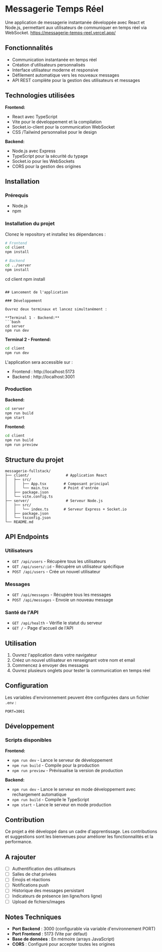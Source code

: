 # Messagerie Temps Réel

Une application de messagerie instantanée développée avec React et Node.js, permettant aux utilisateurs de communiquer en temps réel via WebSocket.
https://messagerie-temps-reel.vercel.app/

## Fonctionnalités

- Communication instantanée en temps réel
- Création d'utilisateurs personnalisés
- Interface utilisateur moderne et responsive
- Défilement automatique vers les nouveaux messages
- API REST complète pour la gestion des utilisateurs et messages

## Technologies utilisées

**Frontend:**
- React  avec TypeScript
- Vite pour le développement et la compilation
- Socket.io-client pour la communication WebSocket
- CSS /Tailwind personnalisé pour le design

**Backend:**
- Node.js avec Express
- TypeScript pour la sécurité du typage
- Socket.io pour les WebSockets
- CORS pour la gestion des origines

## Installation

### Prérequis
- Node.js 
- npm

### Installation du projet

Clonez le repository et installez les dépendances :

```bash
# Frontend
cd client
npm install

# Backend
cd ../server
npm install
```
cd client
npm install
```

## Lancement de l'application

### Développement

Ouvrez deux terminaux et lancez simultanément :

**Terminal 1 - Backend:**
```bash
cd server
npm run dev
```

**Terminal 2 - Frontend:**
```bash
cd client
npm run dev
```

L'application sera accessible sur :
- Frontend : http://localhost:5173
- Backend : http://localhost:3001

### Production

**Backend:**
```bash
cd server
npm run build
npm start
```

**Frontend:**
```bash
cd client
npm run build
npm run preview
```

## Structure du projet

```
messagerie-fullstack/
├── client/                 # Application React
│   ├── src/
│   │   ├── App.tsx        # Composant principal
│   │   └── main.tsx       # Point d'entrée
│   ├── package.json
│   └── vite.config.ts
├── server/                 # Serveur Node.js
│   ├── src/
│   │   └── index.ts       # Serveur Express + Socket.io
│   ├── package.json
│   └── tsconfig.json
└── README.md
```

## API Endpoints

### Utilisateurs
- `GET /api/users` - Récupère tous les utilisateurs
- `GET /api/users/:id` - Récupère un utilisateur spécifique
- `POST /api/users` - Crée un nouvel utilisateur

### Messages
- `GET /api/messages` - Récupère tous les messages
- `POST /api/messages` - Envoie un nouveau message

### Santé de l'API
- `GET /api/health` - Vérifie le statut du serveur
- `GET /` - Page d'accueil de l'API

## Utilisation

1. Ouvrez l'application dans votre navigateur
2. Créez un nouvel utilisateur en renseignant votre nom et email
3. Commencez à envoyer des messages
4. Ouvrez plusieurs onglets pour tester la communication en temps réel

## Configuration

Les variables d'environnement peuvent être configurées dans un fichier `.env` :

```env
PORT=3001
```

## Développement

### Scripts disponibles

**Frontend:**
- `npm run dev` - Lance le serveur de développement
- `npm run build` - Compile pour la production
- `npm run preview` - Prévisualise la version de production

**Backend:**
- `npm run dev` - Lance le serveur en mode développement avec    rechargement automatique
- `npm run build` - Compile le TypeScript
- `npm start` - Lance le serveur en mode production

## Contribution

Ce projet a été développé dans un cadre d'apprentissage. Les contributions et suggestions sont les bienvenues pour améliorer les fonctionnalités et la performance.

## A rajouter

- [ ] Authentification des utilisateurs
- [ ] Salles de chat privées
- [ ] Émojis et réactions
- [ ] Notifications push
- [ ] Historique des messages persistant
- [ ] Indicateurs de présence (en ligne/hors ligne)
- [ ] Upload de fichiers/images

##  Notes Techniques

- **Port Backend** : 3000 (configurable via variable d'environnement PORT)
- **Port Frontend** : 5173 (Vite par défaut)
- **Base de données** : En mémoire (arrays JavaScript)
- **CORS** : Configuré pour accepter toutes les origines



